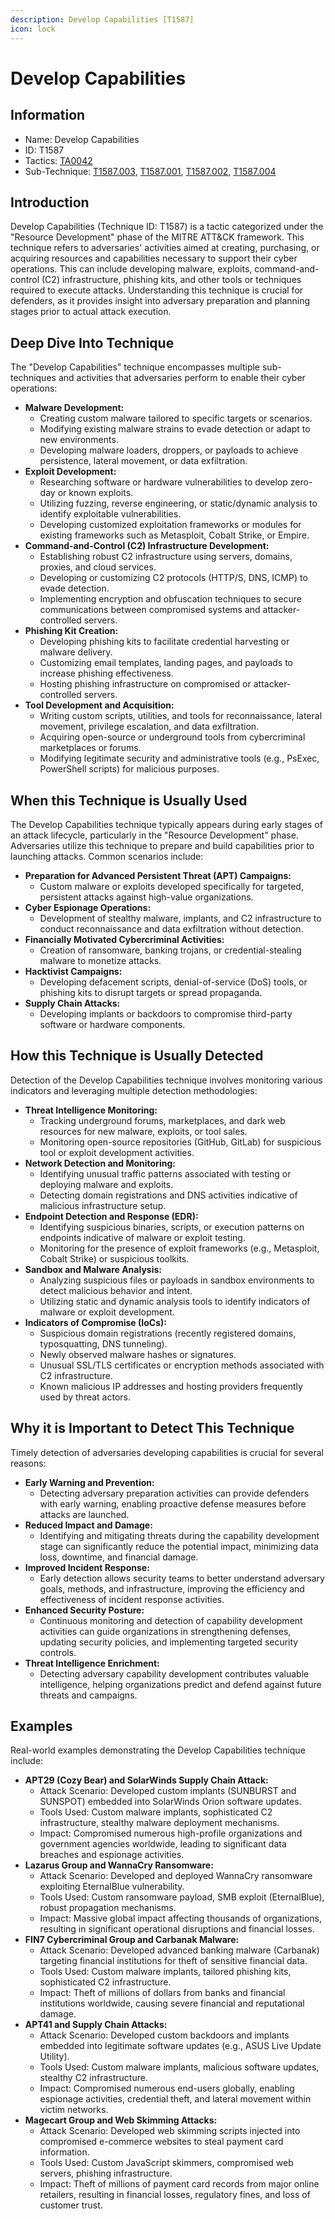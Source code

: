 ```yaml
---
description: Develop Capabilities [T1587]
icon: lock
---
```


# Develop Capabilities

## Information

* Name: Develop Capabilities
* ID: T1587
* Tactics: [TA0042](../)
* Sub-Technique: [T1587.003](t1587.003.md), [T1587.001](t1587.001.md), [T1587.002](t1587.002.md), [T1587.004](t1587.004.md)

## Introduction

Develop Capabilities (Technique ID: T1587) is a tactic categorized under the "Resource Development" phase of the MITRE ATT\&CK framework. This technique refers to adversaries' activities aimed at creating, purchasing, or acquiring resources and capabilities necessary to support their cyber operations. This can include developing malware, exploits, command-and-control (C2) infrastructure, phishing kits, and other tools or techniques required to execute attacks. Understanding this technique is crucial for defenders, as it provides insight into adversary preparation and planning stages prior to actual attack execution.

## Deep Dive Into Technique

The "Develop Capabilities" technique encompasses multiple sub-techniques and activities that adversaries perform to enable their cyber operations:

* **Malware Development:**
  * Creating custom malware tailored to specific targets or scenarios.
  * Modifying existing malware strains to evade detection or adapt to new environments.
  * Developing malware loaders, droppers, or payloads to achieve persistence, lateral movement, or data exfiltration.
* **Exploit Development:**
  * Researching software or hardware vulnerabilities to develop zero-day or known exploits.
  * Utilizing fuzzing, reverse engineering, or static/dynamic analysis to identify exploitable vulnerabilities.
  * Developing customized exploitation frameworks or modules for existing frameworks such as Metasploit, Cobalt Strike, or Empire.
* **Command-and-Control (C2) Infrastructure Development:**
  * Establishing robust C2 infrastructure using servers, domains, proxies, and cloud services.
  * Developing or customizing C2 protocols (HTTP/S, DNS, ICMP) to evade detection.
  * Implementing encryption and obfuscation techniques to secure communications between compromised systems and attacker-controlled servers.
* **Phishing Kit Creation:**
  * Developing phishing kits to facilitate credential harvesting or malware delivery.
  * Customizing email templates, landing pages, and payloads to increase phishing effectiveness.
  * Hosting phishing infrastructure on compromised or attacker-controlled servers.
* **Tool Development and Acquisition:**
  * Writing custom scripts, utilities, and tools for reconnaissance, lateral movement, privilege escalation, and data exfiltration.
  * Acquiring open-source or underground tools from cybercriminal marketplaces or forums.
  * Modifying legitimate security and administrative tools (e.g., PsExec, PowerShell scripts) for malicious purposes.

## When this Technique is Usually Used

The Develop Capabilities technique typically appears during early stages of an attack lifecycle, particularly in the "Resource Development" phase. Adversaries utilize this technique to prepare and build capabilities prior to launching attacks. Common scenarios include:

* **Preparation for Advanced Persistent Threat (APT) Campaigns:**
  * Custom malware or exploits developed specifically for targeted, persistent attacks against high-value organizations.
* **Cyber Espionage Operations:**
  * Development of stealthy malware, implants, and C2 infrastructure to conduct reconnaissance and data exfiltration without detection.
* **Financially Motivated Cybercriminal Activities:**
  * Creation of ransomware, banking trojans, or credential-stealing malware to monetize attacks.
* **Hacktivist Campaigns:**
  * Developing defacement scripts, denial-of-service (DoS) tools, or phishing kits to disrupt targets or spread propaganda.
* **Supply Chain Attacks:**
  * Developing implants or backdoors to compromise third-party software or hardware components.

## How this Technique is Usually Detected

Detection of the Develop Capabilities technique involves monitoring various indicators and leveraging multiple detection methodologies:

* **Threat Intelligence Monitoring:**
  * Tracking underground forums, marketplaces, and dark web resources for new malware, exploits, or tool sales.
  * Monitoring open-source repositories (GitHub, GitLab) for suspicious tool or exploit development activities.
* **Network Detection and Monitoring:**
  * Identifying unusual traffic patterns associated with testing or deploying malware and exploits.
  * Detecting domain registrations and DNS activities indicative of malicious infrastructure setup.
* **Endpoint Detection and Response (EDR):**
  * Identifying suspicious binaries, scripts, or execution patterns on endpoints indicative of malware or exploit testing.
  * Monitoring for the presence of exploit frameworks (e.g., Metasploit, Cobalt Strike) or suspicious toolkits.
* **Sandbox and Malware Analysis:**
  * Analyzing suspicious files or payloads in sandbox environments to detect malicious behavior and intent.
  * Utilizing static and dynamic analysis tools to identify indicators of malware or exploit development.
* **Indicators of Compromise (IoCs):**
  * Suspicious domain registrations (recently registered domains, typosquatting, DNS tunneling).
  * Newly observed malware hashes or signatures.
  * Unusual SSL/TLS certificates or encryption methods associated with C2 infrastructure.
  * Known malicious IP addresses and hosting providers frequently used by threat actors.

## Why it is Important to Detect This Technique

Timely detection of adversaries developing capabilities is crucial for several reasons:

* **Early Warning and Prevention:**
  * Detecting adversary preparation activities can provide defenders with early warning, enabling proactive defense measures before attacks are launched.
* **Reduced Impact and Damage:**
  * Identifying and mitigating threats during the capability development stage can significantly reduce the potential impact, minimizing data loss, downtime, and financial damage.
* **Improved Incident Response:**
  * Early detection allows security teams to better understand adversary goals, methods, and infrastructure, improving the efficiency and effectiveness of incident response activities.
* **Enhanced Security Posture:**
  * Continuous monitoring and detection of capability development activities can guide organizations in strengthening defenses, updating security policies, and implementing targeted security controls.
* **Threat Intelligence Enrichment:**
  * Detecting adversary capability development contributes valuable intelligence, helping organizations predict and defend against future threats and campaigns.

## Examples

Real-world examples demonstrating the Develop Capabilities technique include:

* **APT29 (Cozy Bear) and SolarWinds Supply Chain Attack:**
  * Attack Scenario: Developed custom implants (SUNBURST and SUNSPOT) embedded into SolarWinds Orion software updates.
  * Tools Used: Custom malware implants, sophisticated C2 infrastructure, stealthy malware deployment mechanisms.
  * Impact: Compromised numerous high-profile organizations and government agencies worldwide, leading to significant data breaches and espionage activities.
* **Lazarus Group and WannaCry Ransomware:**
  * Attack Scenario: Developed and deployed WannaCry ransomware exploiting EternalBlue vulnerability.
  * Tools Used: Custom ransomware payload, SMB exploit (EternalBlue), robust propagation mechanisms.
  * Impact: Massive global impact affecting thousands of organizations, resulting in significant operational disruptions and financial losses.
* **FIN7 Cybercriminal Group and Carbanak Malware:**
  * Attack Scenario: Developed advanced banking malware (Carbanak) targeting financial institutions for theft of sensitive financial data.
  * Tools Used: Custom malware implants, tailored phishing kits, sophisticated C2 infrastructure.
  * Impact: Theft of millions of dollars from banks and financial institutions worldwide, causing severe financial and reputational damage.
* **APT41 and Supply Chain Attacks:**
  * Attack Scenario: Developed custom backdoors and implants embedded into legitimate software updates (e.g., ASUS Live Update Utility).
  * Tools Used: Custom malware implants, malicious software updates, stealthy C2 infrastructure.
  * Impact: Compromised numerous end-users globally, enabling espionage activities, credential theft, and lateral movement within victim networks.
* **Magecart Group and Web Skimming Attacks:**
  * Attack Scenario: Developed web skimming scripts injected into compromised e-commerce websites to steal payment card information.
  * Tools Used: Custom JavaScript skimmers, compromised web servers, phishing infrastructure.
  * Impact: Theft of millions of payment card records from major online retailers, resulting in financial losses, regulatory fines, and loss of customer trust.
